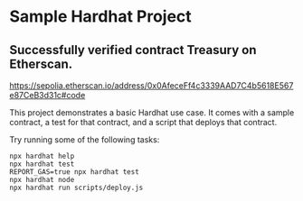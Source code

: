 # Sample Hardhat Project

## Successfully verified contract Treasury on Etherscan.
https://sepolia.etherscan.io/address/0x0AfeceFf4c3339AAD7C4b5618E567e87CeB3d31c#code

This project demonstrates a basic Hardhat use case. It comes with a sample contract, a test for that contract, and a script that deploys that contract.

Try running some of the following tasks:

```shell
npx hardhat help
npx hardhat test
REPORT_GAS=true npx hardhat test
npx hardhat node
npx hardhat run scripts/deploy.js
```
